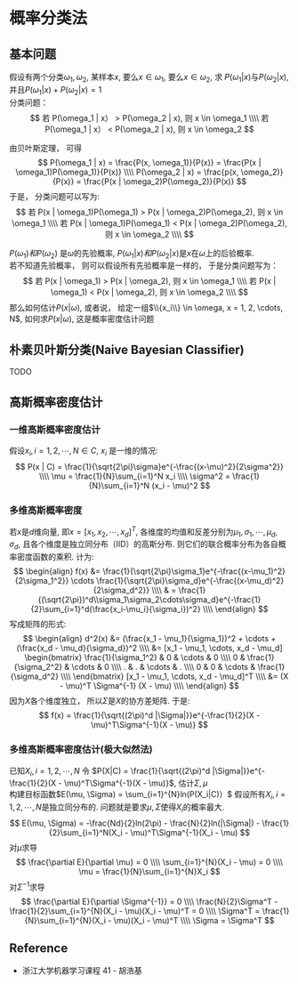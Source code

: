 # 概率分类法

## 基本问题
假设有两个分类$\omega_1, \omega_2$, 某样本$x$, 要么$x \in \omega_1$, 要么$x \in \omega_2$, 求 $P(\omega_1 | x)$与$P(\omega_2 | x)$, 并且$P(\omega_1 | x) + P(\omega_2 | x) = 1$  
分类问题：
$$
若 P(\omega_1 | x） > P(\omega_2 | x), 则 x \in \omega_1 \\\\
若 P(\omega_1 | x） < P(\omega_2 | x), 则 x \in \omega_2
$$

由贝叶斯定理， 可得
$$
P(\omega_1 | x) = \frac{P(x, \omega_1)}{P(x)} = \frac{P(x | \omega_1)P(\omega_1)}{P(x)} \\\\
P(\omega_2 | x) = \frac{p(x, \omega_2)}{P(x)} = \frac{P(x | \omega_2)P(\omega_2)}{P(x)}
$$
于是， 分类问题可以写为:
$$
若 P(x | \omega_1)P(\omega_1) > P(x | \omega_2)P(\omega_2), 则 x \in \omega_1 \\\\
若 P(x | \omega_1)P(\omega_1) < P(x | \omega_2)P(\omega_2), 则 x \in \omega_2 \\\\
$$

$P(\omega_1) 和 P(\omega_2)$ 是$\omega$的先验概率, $P(\omega_1 | x) 和 P(\omega_2 | x)$是$x$在$\omega$上的后验概率.  
若不知道先验概率， 则可以假设所有先验概率是一样的， 于是分类问题写为：
$$
若 P(x | \omega_1) > P(x | \omega_2), 则 x \in \omega_1 \\\\
若 P(x | \omega_1) < P(x | \omega_2), 则 x \in \omega_2 \\\\
$$
那么如何估计$P(x | \omega)$, 或者说， 给定一组$\\{x_i\\} \in \omega, x = 1, 2, \cdots, N$, 如何求$P(x | \omega)$, 这是概率密度估计问题
## 朴素贝叶斯分类(Naive Bayesian Classifier)
TODO

## 高斯概率密度估计

###  一维高斯概率密度估计
假设$x_i, i = 1, 2, \cdots, N \in C$, $x_i$ 是一维的情况:
$$
P(x | C) = \frac{1}{\sqrt{2\pi}\sigma}e^{-\frac{(x-\mu)^2}{2\sigma^2}} \\\\
\mu = \frac{1}{N}\sum_{i=1}^N x_i \\\\
\sigma^2 = \frac{1}{N}\sum_{i=1}^N (x_i - \mu)^2
$$

###  多维高斯概率密度
若$x$是$d$维向量, 即$x = [x_1, x_2, \cdots, x_d]^T$, 各维度的均值和反差分别为$\mu_1, \sigma_1, \cdots, \mu_d, \sigma_d$, 且各个维度是独立同分布（IID）的高斯分布.
则它们的联合概率分布为各自概率密度函数的乘积. 计为:
$$
\begin{align}
f(x) &= \frac{1}{\sqrt{2\pi}\sigma_1}e^{-\frac{(x-\mu_1)^2}{2\sigma_1^2}} \cdots \frac{1}{\sqrt{2\pi}\sigma_d}e^{-\frac{(x-\mu_d)^2}{2\sigma_d^2}} \\\\
& = \frac{1}{(\sqrt{2\pi})^d\\sigma_1\sigma_2\cdots\sigma_d}e^{-\frac{1}{2}\sum_{i=1}^d(\frac{x_i-\mu_i}{\sigma_i})^2} \\\\
\end{align}
$$
写成矩阵的形式:
$$
\begin{align}
d^2(x) &= (\frac{x_1 - \mu_1}{\sigma_1})^2 + \cdots + (\frac{x_d - \mu_d}{\sigma_d})^2 \\\\
&= [x_1 - \mu_1, \cdots, x_d - \mu_d]
\begin{bmatrix}
\frac{1}{\sigma_1^2} & 0 & \cdots & 0 \\\\
0 & \frac{1}{\sigma_2^2} & \cdots & 0 \\\\
. & . & \cdots & . \\\\
0 & 0 & \cdots & \frac{1}{\sigma_d^2} \\\\
\end{bmatrix}
[x_1 - \mu_1, \cdots, x_d - \mu_d]^T \\\\
&= (X - \mu)^T \Sigma^{-1} (X - \mu) \\\\
\end{align}
$$
因为$X$各个维度独立， 所以$\Sigma$是$X$的协方差矩阵. 于是:
$$
f(x) = \frac{1}{\sqrt{(2\pi)^d |\Sigma|}}e^{-\frac{1}{2}(X - \mu)^T\Sigma^{-1}(X - \mu)}
$$

### 多维高斯概率密度估计(极大似然法)
已知$X_i, i = 1, 2, \cdots, N$
令 $P(X|C) = \frac{1}{\sqrt{(2\pi)^d |\Sigma|}}e^{-\frac{1}{2}(X - \mu)^T\Sigma^{-1}(X - \mu)}$, 估计$\Sigma, \mu$  
构建目标函数$E(\mu, \Sigma) = \sum_{i=1}^{N}ln(P(X_i|C)）$
假设所有$X_i, i = 1, 2, \cdots, N$是独立同分布的.  问题就是要求$\mu, \Sigma$使得$X_i$的概率最大.
$$
E(\mu, \Sigma) = -\frac{Nd}{2}ln(2\pi) - \frac{N}{2}ln(|\Sigma|) - \frac{1}{2}\sum_{i=1}^N(X_i - \mu)^T\Sigma^{-1}(X_i - \mu)
$$
对$\mu$求导
$$
\frac{\partial E}{\partial \mu} = 0 \\\\
\sum_{i=1}^{N}(X_i - \mu) = 0 \\\\
\mu = \frac{1}{N}\sum_{i=1}^{N}X_i
$$
对$\Sigma^{-1}$求导
$$
\frac{\partial E}{\partial \Sigma^{-1}} = 0 \\\\
\frac{N}{2}\Sigma^T - \frac{1}{2}\sum_{i=1}^{N}(X_i - \mu)(X_i - \mu)^T = 0 \\\\
\Sigma^T = \frac{1}{N}\sum_{i=1}^{N}(X_i - \mu)(X_i - \mu)^T \\\\
\Sigma = \Sigma^T
$$

## Reference
* 浙江大学机器学习课程 41 - 胡浩基
